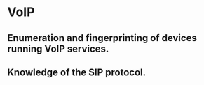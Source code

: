 # VoIP

## Enumeration and fingerprinting of devices running VoIP services.

## Knowledge of the SIP protocol.